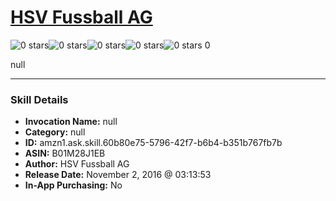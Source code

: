 # [HSV Fussball AG](http://alexa.amazon.com/#skills/amzn1.ask.skill.60b80e75-5796-42f7-b6b4-b351b767fb7b)
![0 stars](../../images/ic_star_border_black_18dp_1x.png)![0 stars](../../images/ic_star_border_black_18dp_1x.png)![0 stars](../../images/ic_star_border_black_18dp_1x.png)![0 stars](../../images/ic_star_border_black_18dp_1x.png)![0 stars](../../images/ic_star_border_black_18dp_1x.png) 0

null

***

### Skill Details

* **Invocation Name:** null
* **Category:** null
* **ID:** amzn1.ask.skill.60b80e75-5796-42f7-b6b4-b351b767fb7b
* **ASIN:** B01M28J1EB
* **Author:** HSV Fussball AG
* **Release Date:** November 2, 2016 @ 03:13:53
* **In-App Purchasing:** No
